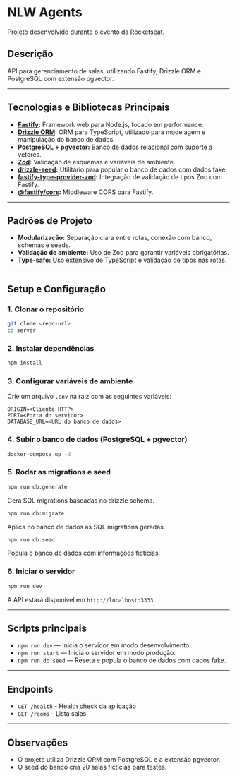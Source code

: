 # NLW Agents

Projeto desenvolvido durante o evento da Rocketseat.

## Descrição

API para gerenciamento de salas, utilizando Fastify, Drizzle ORM e PostgreSQL com extensão pgvector.

---

## Tecnologias e Bibliotecas Principais

- **[Fastify](https://fastify.dev/):** Framework web para Node.js, focado em performance.
- **[Drizzle ORM](https://orm.drizzle.team/):** ORM para TypeScript, utilizado para modelagem e manipulação do banco de dados.
- **[PostgreSQL + pgvector](https://github.com/pgvector/pgvector):** Banco de dados relacional com suporte a vetores.
- **[Zod](https://zod.dev/):** Validação de esquemas e variáveis de ambiente.
- **[drizzle-seed](https://github.com/drizzle-team/drizzle-seed):** Utilitário para popular o banco de dados com dados fake.
- **[fastify-type-provider-zod](https://github.com/fastify/fastify-type-provider-zod):** Integração de validação de tipos Zod com Fastify.
- **[@fastify/cors](https://github.com/fastify/fastify-cors):** Middleware CORS para Fastify.

---

## Padrões de Projeto

- **Modularização:** Separação clara entre rotas, conexão com banco, schemas e seeds.
- **Validação de ambiente:** Uso de Zod para garantir variáveis obrigatórias.
- **Type-safe:** Uso extensivo de TypeScript e validação de tipos nas rotas.

---

## Setup e Configuração

### 1. Clonar o repositório

```bash
git clone <repo-url>
cd server
```

### 2. Instalar dependências

```bash
npm install
```

### 3. Configurar variáveis de ambiente

Crie um arquivo `.env` na raiz com as seguintes variáveis:

```
ORIGIN=<Cliente HTTP>
PORT=<Porta do servidor>
DATABASE_URL=<URL do banco de dados>
```

### 4. Subir o banco de dados (PostgreSQL + pgvector)

```bash
docker-compose up -d
```

### 5. Rodar as migrations e seed

```bash
npm run db:generate
```

Gera SQL migrations baseadas no drizzle schema.

```bash
npm run db:migrate
```

Aplica no banco de dados as SQL migrations geradas.

```bash
npm run db:seed
```

Popula o banco de dados com informações fictícias.

### 6. Iniciar o servidor

```bash
npm run dev
```

A API estará disponível em `http://localhost:3333`.

---

## Scripts principais

- `npm run dev` — Inicia o servidor em modo desenvolvimento.
- `npm run start` — Inicia o servidor em modo produção.
- `npm run db:seed` — Reseta e popula o banco de dados com dados fake.

---

## Endpoints

- `GET /health` - Health check da aplicação
- `GET /rooms` - Lista salas

---

## Observações

- O projeto utiliza Drizzle ORM com PostgreSQL e a extensão pgvector.
- O seed do banco cria 20 salas fictícias para testes.
